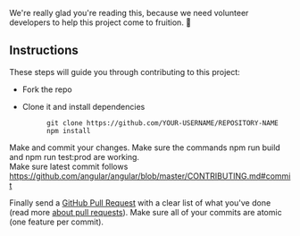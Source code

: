 We're really glad you're reading this, because we need volunteer developers to
help this project come to fruition. 👏

## Instructions

These steps will guide you through contributing to this project:

- Fork the repo
- Clone it and install dependencies

      		git clone https://github.com/YOUR-USERNAME/REPOSITORY-NAME
      		npm install

Make and commit your changes. Make sure the commands npm run build and npm run test:prod are working.  
Make sure latest commit follows https://github.com/angular/angular/blob/master/CONTRIBUTING.md#commit

Finally send a
[GitHub Pull Request](https://github.com/Cox-Automotive/serverless-newrelic-alerts/compare?expand=1)
with a clear list of what you've done
(read more [about pull requests](https://help.github.com/articles/about-pull-requests/)).
Make sure all of your commits are atomic (one feature per commit).

